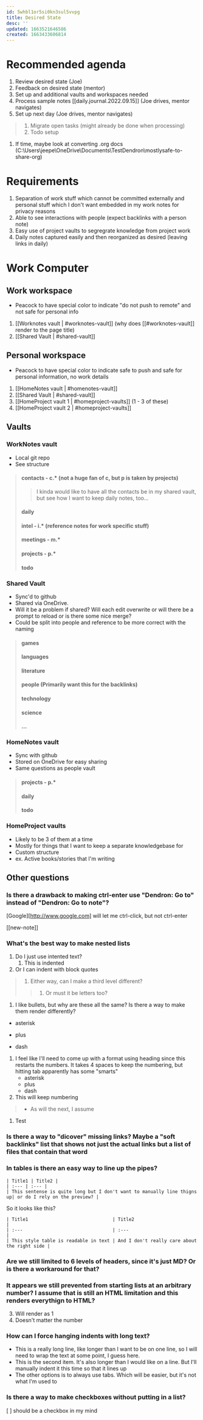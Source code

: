 ```yaml
---
id: 5whbl1or5si0kn3sul5vvpg
title: Desired State
desc: ''
updated: 1663521646586
created: 1663433606814
---
```


# Recommended agenda
1. Review desired state (Joe)
1. Feedback on desired state (mentor)
1. Set up and additional vaults and workspaces needed
1. Process sample notes [[daily.journal.2022.09.15]] (Joe drives, mentor navigates)
1. Set up next day (Joe drives, mentor navigates)
> 1. Migrate open tasks (might already be done when processing)
> 1. Todo setup
1. If time, maybe look at converting .org docs (C:\Users\jeepe\OneDrive\Documents\TestDendron\mostlysafe-to-share-org)

# Requirements
1. Separation of work stuff which cannot be committed externally and personal stuff which I don't want embedded in my work notes for privacy reasons
1. Able to see interactions with people (expect backlinks with a person note)
1. Easy use of project vaults to segregrate knowledge from project work
1. Daily notes captured easily and then reorganized as desired (leaving links in daily)

# Work Computer
## Work workspace 
+ Peacock to have special color to indicate "do not push to remote" and not safe for personal info
1. [[Worknotes vault | #worknotes-vault]] (why does [[#worknotes-vault]] render to the page title)
1. [[Shared Vault | #shared-vault]]
## Personal workspace
+ Peacock to have special color to indicate safe to push and safe for personal information, no work details
1. [[HomeNotes vault | #homenotes-vault]]
1. [[Shared Vault | #shared-vault]]
1. [[HomeProject vault 1 | #homeproject-vaults]] (1 - 3 of these)
1. [[HomeProject vault 2 | #homeproject-vaults]]

## Vaults
### WorkNotes vault 
+ Local git repo
+ See structure
> #### contacts - c.* (not a huge fan of c, but p is taken by projects)
>> I kinda would like to have all the contacts be in my shared vault, but see how I want to keep daily notes, too...
> #### daily
> #### intel - i.* (reference notes for work specific stuff)
> #### meetings - m.*
> #### projects - p.*
> #### todo

### Shared Vault 
+ Sync'd to github
+ Shared via OneDrive.
+ Will it be a problem if shared? Will each edit overwrite or will there be a prompt to reload or is there some nice merge?
+ Could be split into people and reference to be more correct with the naming
> #### games
> #### languages
> #### literature
> #### people (Primarily want this for the backlinks)
> #### technology
> #### science
> #### ...

### HomeNotes vault
+ Sync with github
+ Stored on OneDrive for easy sharing
+ Same questions as people vault
> #### projects - p.*
> #### daily
> #### todo
 
### HomeProject vaults
+ Likely to be 3 of them at a time
+ Mostly for things that I want to keep a separate knowledgebase for
+ Custom structure 
+ ex. Active books/stories that I'm writing

## Other questions
### Is there a drawback to making ctrl-enter use "Dendron: Go to" instead of "Dendron: Go to note"?
[Google][http://www.google.com] will let me ctrl-click, but not ctrl-enter

[[new-note]]

### What's the best way to make nested lists
1. Do I just use intented text?
    1. This is indented
1. Or I can indent with block quotes
> 1. Either way, can I make a third level different?
>> 1. Or must it be letters too?
1. I like bullets, but why are these all the same? Is there a way to make them render differently?
  * asterisk
  + plus
  - dash 
1. I feel like I'll need to come up with a format using heading since this restarts the numbers. It takes 4 spaces to keep the numbering, but hitting tab apparently has some "smarts"
    * asterisk
    + plus
    - dash 
1. This will keep numbering
> * As will the next, I assume
1. Test

### Is there a way to "dicover" missing links? Maybe a "soft backlinks" list that shows not just the actual links but a list of files that contain that word

### In tables is there an easy way to line up the pipes?
~~~
| Title1 | Title2 |
| :--- | :--- |
| This sentense is quite long but I don't want to manually line thigns up| or do I rely on the preview? | 
~~~
So it looks like this?
~~~
| Title1                               | Title2                                       |
| :---                                 | :---                                         |
| This style table is readable in text | And I don't really care about the right side | 
~~~

### Are we still limited to 6 levels of headers, since it's just MD? Or is there a workaround for that?
 
### It appears we still prevented from starting lists at an arbitrary number? I assume that is still an HTML limitation and this renders everythign to HTML?
3. Will render as 1
5. Doesn't matter the number

### How can I force hanging indents with long text?
* This is a really long line, like longer than I want to be on one line, so I will need to wrap the text at
some point, I guess here.
* This is the second item. It's also longer than I would like on a line. But I'll manually indent it this time 
  so that it lines up
*   The other options is to always use tabs.
    Which will be easier, but it's not what I'm used to

### Is there a way to make checkboxes without putting in a list?
[ ] should be a checkbox in my mind